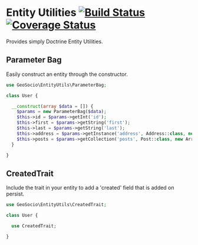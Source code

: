 # Entity Utilities [![Build Status](https://travis-ci.org/geosocio/entity-utils.svg?branch=develop)](https://travis-ci.org/geosocio/entity-utils) [![Coverage Status](https://coveralls.io/repos/github/geosocio/entity-utils/badge.svg?branch=develop)](https://coveralls.io/github/geosocio/entity-utils?branch=develop)  
Provides simply Doctrine Entity Utilities.

## Parameter Bag
Easily construct an entity through the constructor.

```php
use GeoSocio\EntityUtils\ParameterBag;

class User {

  __construct(array $data = []) {
    $params = new ParameterBag($data);
    $this->id = $params->getInt('id');
    $this->first = $params->getString('first');
    $this->last = $params->getString('last');
    $this->address = $params->getInstance('address', Address::class, new Address());
    $this->posts = $params->getCollection('posts', Post::class, new ArrayCollection());
  }

}
```

## CreatedTrait
Include the trait in your entity to add a 'created' field that is added on
persist.
```php
use GeoSocio\EntityUtils\CreatedTrait;

class User {

  use CreatedTrait;

}
```
